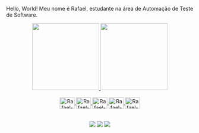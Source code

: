 Hello, World! Meu nome é Rafael, estudante na área de Automação de Teste de Software.


<div align="center">
  <a href="https://github.com/RafaelLinsMota">
  <img height="180em" src="https://github-readme-stats.vercel.app/api?username=rafaellinsmota&show_icons=true&theme=chartreuse-dark&include_all_commits=true&count_private=true"/>
  <img height="180em" src="https://github-readme-stats.vercel.app/api/top-langs/?username=rafaellinsmota&layout=compact&langs_count=7&theme=chartreuse-dark"/>
</div>

<center>      
<div style="display: inline_block" align="center"> <br>
  <img align="center" alt="Rafael-jira" height="30" width="40" src="https://cdn.jsdelivr.net/gh/devicons/devicon/icons/jira/jira-original-wordmark.svg">
  <img align="center" alt="Rafael-java" height="30" width="40" src="https://cdn.jsdelivr.net/gh/devicons/devicon/icons/java/java-original-wordmark.svg">
  <img align="center" alt="Rafael-python" height="30" width="40" src="https://cdn.jsdelivr.net/gh/devicons/devicon/icons/python/python-original-wordmark.svg">
  <img align="center" alt="Rafael-ruby" height="30" width="40" src="https://cdn.jsdelivr.net/gh/devicons/devicon/icons/ruby/ruby-original-wordmark.svg">
  <img align="center" alt="Rafael-js" height="30" width="40" src="https://cdn.jsdelivr.net/gh/devicons/devicon/icons/javascript/javascript-original.svg">
 <div>
<br><br>
    <a href="https://www.instagram.com/rafilelga/" target="_blank"><img src="https://img.shields.io/badge/-Instagram-%23E4405F?style=for-the-badge&logo=instagram&logoColor=white" target="_blank"></a>   
    <a href = "mailto: rafael.tecnologia2016@gmail.com"><img src="https://img.shields.io/badge/-Gmail-%23333?style=for-the-badge&logo=gmail&logoColor=white" target="_blank"></a>
    <a href="https://www.linkedin.com/in/rafaellinsmota" target="_blank"><img src="https://img.shields.io/badge/-LinkedIn-%230077B5?style=for-the-badge&logo=linkedin&logoColor=white" target="_blank"></a> 
 
